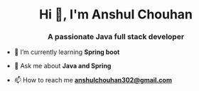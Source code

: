 <h1 align="center">Hi 👋, I'm Anshul Chouhan</h1>
<h3 align="center">A passionate Java full stack developer</h3>

- 🌱 I’m currently learning **Spring boot**

- 💬 Ask me about **Java and Spring**

- 📫 How to reach me **anshulchouhan302@gmail.com**



